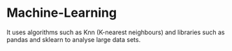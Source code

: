 # Machine-Learning
It uses algorithms such as Knn (K-nearest neighbours) and libraries such as pandas and sklearn to analyse large data sets.
